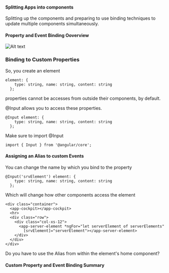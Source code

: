#### Splitting Apps into components

Splitting up the components and preparing to use binding techniques to update multiple components simultaneously.

#### Property and Event Binding Ooverview

![Alt text](/databinding.png)

### Binding to Custom Properties

So, you create an element

```
element: {
    type: string, name: string, content: string
  };
```

properties cannot be accesses from outside their components, by default.

@Input allows you to access these properties.

```
@Input element: {
    type: string, name: string, content: string
  };
```

Make sure to import @Input

```
import { Input } from '@angular/core';
```

#### Assigning an Alias to custom Events

You can change the name by which you bind to the property

```
@Input('srvElement') element: {
    type: string, name: string, content: string
  };
```

Which will change how other components access the element

```
<div class="container">
  <app-cockpit></app-cockpit>
  <hr>
  <div class="row">
    <div class="col-xs-12">
      <app-server-element *ngFor="let serverElement of serverElements"
        [srvElement]="serverElement"></app-server-element>
    </div>
  </div>
</div>
```

Do you have to use the Alias from within the element's home component?

#### Custom Property and Event Binding Summary
